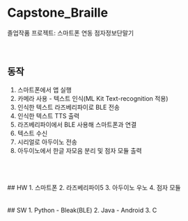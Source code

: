 # Capstone_Braille
졸업작품 프로젝트: 스마트폰 연동 점자정보단말기
<br> 
<br> 
<br> 

## 동작
1. 스마트폰에서 앱 실행
2. 카메라 사용 - 텍스트 인식(ML Kit Text-recognition 적용)
3. 인식한 텍스트 라즈베리파이로 BLE 전송
4. 인식한 텍스트 TTS 출력
5. 라즈베리파이에서 BLE 사용해 스마트폰과 연결
6. 텍스트 수신
7. 시리얼로 아두이노 전송
8. 아두이노에서 한글 자모음 분리 및 점자 모듈 출력
<br> 
<br> 
<br> 
## HW
1. 스마트폰
2. 라즈베리파이5
3. 아두이노 우노
4. 점자 모듈
<br> 
<br> 
<br> 
## SW
1. Python - Bleak(BLE)
2. Java - Android
3. C


